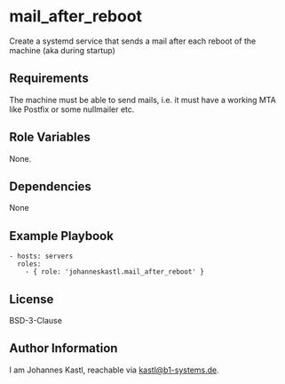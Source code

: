 mail_after_reboot
=========

Create a systemd service that sends a mail after each reboot of the machine (aka during startup)

Requirements
------------

The machine must be able to send mails, i.e. it must have a working MTA like Postfix or some nullmailer etc.

Role Variables
--------------

None.

Dependencies
------------

None

Example Playbook
----------------

    - hosts: servers
      roles:
        - { role: 'johanneskastl.mail_after_reboot' }

License
-------

BSD-3-Clause

Author Information
------------------

I am Johannes Kastl, reachable via kastl@b1-systems.de.
